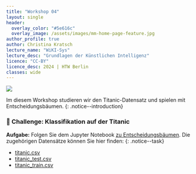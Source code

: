 ```yaml
---
title: "Workshop 04"
layout: single
header:
  overlay_color: "#5e616c"
  overlay_image: /assets/images/mm-home-page-feature.jpg
author_profile: true
author: Christina Kratsch
lecture_name: "WiKI-Sys"
lecture_desc: "Grundlagen der Künstlichen Intelligenz"
licence: "CC-BY"
licence_desc: 2024 | HTW Berlin 
classes: wide
---
```


<img src="https://media.gettyimages.com/id/515219554/photo/titanic-on-maiden-voyage.jpg">

Im diesem Workshop studieren wir den Titanic-Datensatz und spielen mit Entscheidungsbäumen.
{: .notice--introduction}

### 🚀 Challenge: Klassifikation auf der Titanic


**Aufgabe:** Folgen Sie dem Jupyter Notebook [zu Entscheidungsbäumen](./Decision%20Trees.ipynb). Die zugehörigen Datensätze können Sie hier finden:
{: .notice--task} 
* [titanic.csv](./data/titanic.csv)
* [titanic_test.csv](./data/titanic_test.csv)
* [titanic_train.csv](./data/titanic_train.csv)

